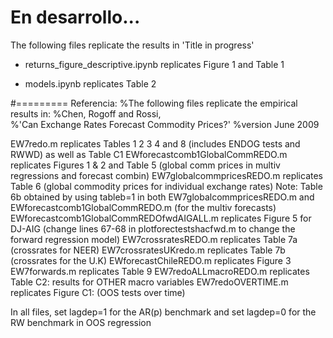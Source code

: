 # En desarrollo...

The following files replicate the results in 'Title in progress'

* returns_figure_descriptive.ipynb replicates Figure 1 and Table 1

* models.ipynb replicates Table 2




#=========
Referencia:
%The following files replicate the empirical results in: 
%Chen, Rogoff and Rossi,  
%'Can Exchange Rates Forecast Commodity Prices?' 
%version June 2009

EW7redo.m                           replicates  Tables 1 2 3 4 and 8 (includes ENDOG tests and RWWD) as well as Table C1
EWforecastcomb1GlobalCommREDO.m     replicates  Figures 1 & 2 and Table 5 (global comm prices in multiv regressions and forecast combin)
EW7globalcommpricesREDO.m           replicates  Table 6 (global commodity prices for individual exchange rates)
  Note: Table 6b obtained by using tableb=1 in both EW7globalcommpricesREDO.m and EWforecastcomb1GlobalCommREDO.m (for the multiv forecasts)
EWforecastcomb1GlobalCommREDOfwdAIGALL.m    replicates Figure 5 for DJ-AIG (change lines 67-68 in  plotforectestshacfwd.m to change the forward regression model)
EW7crossratesREDO.m                 replicates  Table 7a (crossrates for NEER) 
EW7crossratesUKredo.m               replicates  Table 7b (crossrates for the U.K) 
EWforecastChileREDO.m               replicates  Figure 3
EW7forwards.m                       replicates Table 9 
EW7redoALLmacroREDO.m                   replicates Table C2: results for OTHER macro variables
EW7redoOVERTIME.m                   replicates Figure C1: (OOS tests over time)

In all files, set lagdep=1 for the AR(p) benchmark 
and set lagdep=0 for the RW benchmark in OOS regression 
